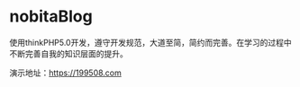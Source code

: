 nobitaBlog
===============

使用thinkPHP5.0开发，遵守开发规范，大道至简，简约而完善。在学习的过程中不断完善自我的知识层面的提升。

演示地址：https://199508.com